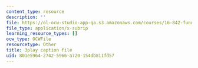 ```yaml
---
content_type: resource
description: ''
file: https://ol-ocw-studio-app-qa.s3.amazonaws.com/courses/16-842-fundamentals-of-systems-engineering-fall-2015/801e596427425966a720154db811fd57_RsOCnszziDA.vtt
file_type: application/x-subrip
learning_resource_types: []
ocw_type: OCWFile
resourcetype: Other
title: 3play caption file
uid: 801e5964-2742-5966-a720-154db811fd57
---
```


